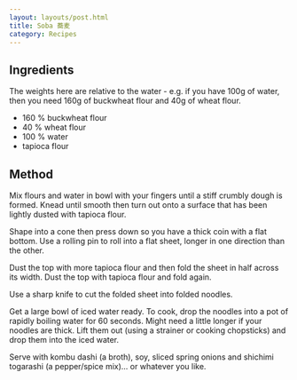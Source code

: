 ```yaml
---
layout: layouts/post.html
title: Soba 蕎麦
category: Recipes
---
```

## Ingredients
The weights here are relative to the water - e.g. if you have 100g of water, then you need 160g of buckwheat flour and 40g of wheat flour.
- 160 % buckwheat flour
- 40 % wheat flour
- 100 % water
- tapioca flour

## Method
Mix flours and water in bowl with your fingers until a stiff crumbly dough is formed. Knead until smooth then turn out onto a surface that has been lightly dusted with tapioca flour.

Shape into a cone then press down so you have a thick coin with a flat bottom. Use a rolling pin to roll into a flat sheet, longer in one direction than the other.

Dust the top with more tapioca flour and then fold the sheet in half across its width. Dust the top with tapioca flour and fold again.

Use a sharp knife to cut the folded sheet into folded noodles.

Get a large bowl of iced water ready. To cook, drop the noodles into a pot of rapidly boiling water for 60 seconds. Might need a little longer if your noodles are thick. Lift them out (using a strainer or cooking chopsticks) and drop them into the iced water.

Serve with kombu dashi (a broth), soy, sliced spring onions and shichimi togarashi (a pepper/spice mix)... or whatever you like.
